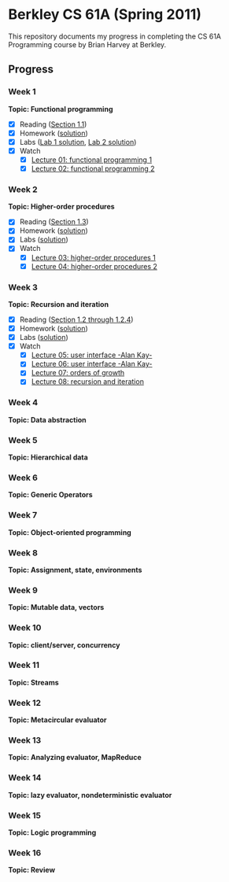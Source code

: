 # Berkley CS 61A (Spring 2011)

This repository documents my progress in completing the CS 61A Programming course by Brian Harvey at Berkley.

## Progress

### Week 1

**Topic: Functional programming**

- [x] Reading ([Section 1.1](https://sarabander.github.io/sicp/html/1_002e1.xhtml#g_t1_002e1))
- [x] Homework ([solution](week-1/hw))
- [x] Labs ([Lab 1 solution](week-1/lab-1), [Lab 2 solution](week-1/lab-2))
- [x] Watch
  - [x] [Lecture 01: functional programming 1](https://archive.org/details/ucberkeley_webcast_l28HAzKy0N8)
  - [x] [Lecture 02: functional programming 2](https://archive.org/details/ucberkeley_webcast_TTK2lZoWbPQ)

### Week 2

**Topic: Higher-order procedures**

- [x] Reading ([Section 1.3](https://sarabander.github.io/sicp/html/1_002e3.xhtml#g_t1_002e3))
- [x] Homework ([solution](week-2/hw))
- [x] Labs ([solution](week-2/lab))
- [x] Watch
  - [x] [Lecture 03: higher-order procedures 1](https://archive.org/details/ucberkeley_webcast_ogIGxEzvnSE)
  - [x] [Lecture 04: higher-order procedures 2](https://archive.org/details/ucberkeley_webcast_ZvH3wF2qg7Q)

### Week 3

**Topic: Recursion and iteration**

- [x] Reading ([Section 1.2 through 1.2.4](https://sarabander.github.io/sicp/html/1_002e2.xhtml#g_t1_002e2))
- [x] Homework ([solution](week-3/hw))
- [x] Labs ([solution](week-3/lab))
- [x] Watch
  - [x] [Lecture 05: user interface -Alan Kay-](https://archive.org/details/ucberkeley_webcast_dC4YGxzoAXk)
  - [x] [Lecture 06: user interface -Alan Kay-](https://archive.org/details/ucberkeley_webcast_qxDGE1-S_LE)
  - [x] [Lecture 07: orders of growth](https://archive.org/details/ucberkeley_webcast_32L5j10rrK0)
  - [x] [Lecture 08: recursion and iteration](https://archive.org/details/ucberkeley_webcast_0G3tNuBBO5I)

### Week 4

**Topic: Data abstraction**

### Week 5

**Topic: Hierarchical data**

### Week 6

**Topic: Generic Operators**

### Week 7

**Topic: Object-oriented programming**

### Week 8

**Topic: Assignment, state, environments**

### Week 9

**Topic: Mutable data, vectors**

### Week 10

**Topic: client/server, concurrency**

### Week 11

**Topic: Streams**

### Week 12

**Topic: Metacircular evaluator**

### Week 13

**Topic: Analyzing evaluator, MapReduce**

### Week 14

**Topic: lazy evaluator, nondeterministic evaluator**

### Week 15

**Topic: Logic programming**

### Week 16

**Topic: Review**
